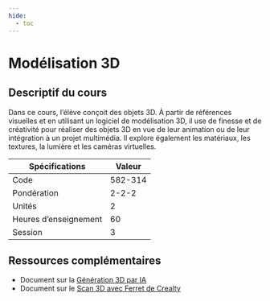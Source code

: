 ```yaml
---
hide:
  - toc
---
```


# Modélisation 3D

## Descriptif du cours

Dans ce cours, l’élève conçoit des objets 3D. À partir de références visuelles et en utilisant un logiciel de modélisation 3D, il use de finesse et de créativité pour réaliser des objets 3D en vue de leur animation ou de leur intégration à un projet multimédia. Il explore également les matériaux, les textures, la lumière et les caméras virtuelles.

| Spécifications        | Valeur  |
| --------------------- | ------- |
| Code                  | 582-314 |
| Pondération           | 2-2-2   |
| Unités                | 2       |
| Heures d’enseignement | 60      |
| Session               | 3       |

## Ressources complémentaires

* Document sur la [Génération 3D par IA](https://cmontmorency365.sharepoint.com/:p:/r/sites/TIM-programmeTIM752/Supports%20de%20cours/ressources_pedagogiques_complementaires/IA_3D_ref-procedures.pptx?d=w377806b664384edeb95f28046724084c&csf=1&web=1&e=isJlmS)
* Document sur le [Scan 3D avec Ferret de Crealty](https://cmontmorency365.sharepoint.com/:w:/r/sites/TIM-programmeTIM752/Supports%20de%20cours/ressources_pedagogiques_complementaires/scan-3d_instructions-rapides.docx?d=w94c7e73ee47e4d02be7de58d932b18ff&csf=1&web=1&e=Pgbocl)